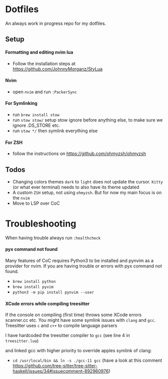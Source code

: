 # Dotfiles
An always work in progress repo for my dotfiles.

## Setup

#### Formatting and editing nvim lua
 - Follow the installation steps at https://github.com/JohnnyMorganz/StyLua

#### Nvim
- open `nvim` and run `:PackerSync`

#### For Symlinking
- run `brew install stow`
- run `stow stow/` setup stow ignore before anything else, to make sure we ignore .DS_STORE etc.
- run `stow */` then symlink everything else

#### For ZSH
- follow the instructions on https://github.com/ohmyzsh/ohmyzsh

## Todos
- Changing colors themes `dark` to `light` does not update the cursor. `Kitty` (or what ever terminal) needs to also have its theme updated
- A custom `ZSH` setup, not using `ohmyzsh`. But for now my main focus is on the `nvim`
- Move to LSP over CoC

# Troubleshooting
When having trouble always run `:healthcheck`

#### pyx command not found
Many features of CoC requires Python3 to be installed and pynvim as a provider for nvim. 
If you are having trouble or errors with pyx command not found.
- `brew install python`
- `brew install pyvim` 
- `python3 -m pip install pynvim --user`

#### XCode errors while compiling treesitter
If the console on compiling (first time) throws some XCode errors scanner.cc etc.
You might have some symlink issues with `clang` and `gcc`. Treesitter uses `c` and `c++` to compile language parsers

I have hardcoded the treesitter compiler to `gcc` (see line 4 in `treesitter.lua`)

and linked gcc with higher priority to override apples symlink of clang:
- `cd /usr/local/bin && ln -s ./gcc-11 gcc` 
(have a look at this comment https://github.com/tree-sitter/tree-sitter-haskell/issues/34#issuecomment-892960976)


